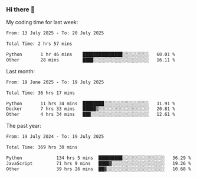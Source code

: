 ### Hi there 👋

My coding time for last week:

<!--START_SECTION:week-->

```txt
From: 13 July 2025 - To: 20 July 2025

Total Time: 2 hrs 57 mins

Python       1 hr 46 mins    ███████████████░░░░░░░░░░   60.01 %
Other        28 mins         ████░░░░░░░░░░░░░░░░░░░░░   16.11 %
```

<!--END_SECTION:week-->

Last month:

<!--START_SECTION:month-->

```txt
From: 19 June 2025 - To: 19 July 2025

Total Time: 36 hrs 17 mins

Python       11 hrs 34 mins  ████████░░░░░░░░░░░░░░░░░   31.91 %
Docker       7 hrs 33 mins   █████▒░░░░░░░░░░░░░░░░░░░   20.81 %
Other        4 hrs 34 mins   ███░░░░░░░░░░░░░░░░░░░░░░   12.61 %
```

<!--END_SECTION:month-->

The past year:

<!--START_SECTION:year-->

```txt
From: 19 July 2024 - To: 19 July 2025

Total Time: 369 hrs 30 mins

Python             134 hrs 5 mins  █████████░░░░░░░░░░░░░░░░   36.29 %
JavaScript         71 hrs 9 mins   ████▓░░░░░░░░░░░░░░░░░░░░   19.26 %
Other              39 hrs 26 mins  ██▓░░░░░░░░░░░░░░░░░░░░░░   10.68 %
```

<!--END_SECTION:year-->
